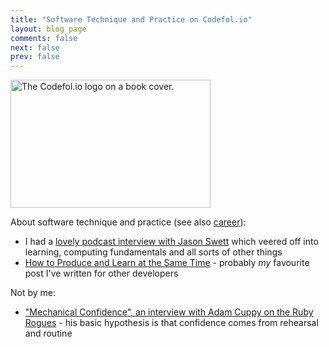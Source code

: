 ```yaml
---
title: "Software Technique and Practice on Codefol.io"
layout: blog_page
comments: false
next: false
prev: false
---
```


<img src="/images/codefolio_book_transparent_320_205.png" class="pull-right" width="320" height="205" alt="The Codefol.io logo on a book cover."> </img>

About software technique and practice (see also [career](/topics/career)):

* I had a [lovely podcast interview with Jason Swett](https://www.codewithjason.com/completely-unfocused-utterly-mind-blowing-conversation-noah-gibbs-rails-jason-podcast/) which veered off into learning, computing fundamentals and all sorts of other things
* [How to Produce and Learn at the Same Time](/posts/how-to-produce-and-learn-at-the-same-time/) - probably *my* favourite post I've written for other developers

Not by me:

* ["Mechanical Confidence", an interview with Adam Cuppy on the Ruby Rogues](https://devchat.tv/ruby-rogues/rr-429-mechanical-confidence-with-adam-cuppy/) - his basic hypothesis is that confidence comes from rehearsal and routine

